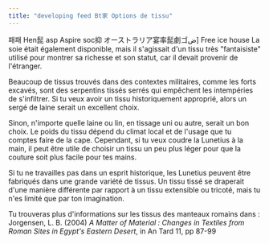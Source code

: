 ```yaml
---
title: "developing feed Bt家 Options de tissu"
---
```


패패 Hen髭 asp Aspire soc抑 オーストラリア宴率髭劇ゴض] Free ice house La soie était également disponible, mais il s'agissait d'un tissu très "fantaisiste" utilisé pour montrer sa richesse et son statut, car il devait provenir de l'étranger.

Beaucoup de tissus trouvés dans des contextes militaires, comme les forts excavés, sont des serpentins tissés serrés qui empêchent les intempéries de s'infiltrer. Si tu veux avoir un tissu historiquement approprié, alors un sergé de laine serait un excellent choix.

Sinon, n'importe quelle laine ou lin, en tissage uni ou autre, serait un bon choix. Le poids du tissu dépend du climat local et de l'usage que tu comptes faire de la cape. Cependant, si tu veux coudre la Lunetius à la main, il peut être utile de choisir un tissu un peu plus léger pour que la couture soit plus facile pour tes mains.

Si tu ne travailles pas dans un esprit historique, les Lunetius peuvent être fabriqués dans une grande variété de tissus. Un tissu tissé se draperait d'une manière différente par rapport à un tissu extensible ou tricoté, mais tu n'es limité que par ton imagination.

Tu trouveras plus d'informations sur les tissus des manteaux romains dans :  
Jorgensen, L. B. (2004)  _A Matter of Material : Changes in Textiles from Roman Sites in Egypt's Eastern Desert_, in An Tard 11, pp 87-99
